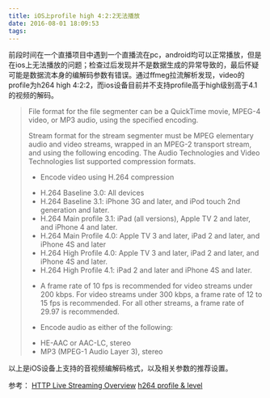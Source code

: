 ```yaml
---
title: iOS上profile high 4:2:2无法播放
date: 2016-08-01 18:09:53
tags:
---
```


前段时间在一个直播项目中遇到一个直播流在pc，android均可以正常播放，但是在ios上无法播放的问题；检查过后发现并不是数据生成的异常导致的，最后怀疑可能是数据流本身的编解码参数有错误。通过ffmeg拉流解析发现，video的profile为h264 high 4:2:2，而ios设备目前并不支持profile高于high级别高于4.1的视频的解码。

> File format for the file segmenter can be a QuickTime movie, MPEG-4 video, or MP3 audio, using the specified encoding.
>
> Stream format for the stream segmenter must be MPEG elementary audio and video streams, wrapped in an MPEG-2 transport stream, and using the following encoding. The Audio Technologies and Video Technologies list supported compression formats.
> - Encode video using H.264 compression
>  * H.264 Baseline 3.0: All devices
>  * H.264 Baseline 3.1: iPhone 3G and later, and iPod touch 2nd generation and later.
>  * H.264 Main profile 3.1: iPad (all versions), Apple TV 2 and later, and iPhone 4 and later.
>  * H.264 Main Profile 4.0: Apple TV 3 and later, iPad 2 and later, and iPhone 4S and later
>  * H.264 High Profile 4.0: Apple TV 3 and later, iPad 2 and later, and iPhone 4S and later.
>  * H.264 High Profile 4.1: iPad 2 and later and iPhone 4S and later.
>
> - A frame rate of 10 fps is recommended for video streams under 200 kbps. For video streams under 300 kbps, a frame rate of 12 to 15 fps is recommended. For all other streams, a frame rate of 29.97 is recommended.
>
> - Encode audio as either of the following:
>  * HE-AAC or AAC-LC, stereo
>  * MP3 (MPEG-1 Audio Layer 3), stereo

以上是iOS设备上支持的音视频编解码格式，以及相关参数的推荐设置。

参考：
[HTTP Live Streaming Overview](https://developer.apple.com/library/ios/documentation/NetworkingInternet/Conceptual/StreamingMediaGuide/UsingHTTPLiveStreaming/UsingHTTPLiveStreaming.html#//apple_ref/doc/uid/TP40008332-CH102-SW21)
[h264 profile & level](http://blog.csdn.net/sphone89/article/details/17492433)

